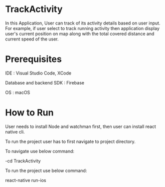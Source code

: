 # TrackActivity

In this Application, User can track of its activity details based on user input. For example, if user select to track running activity then application display user's current position on map along with the total covered distance and current speed of the user.

# Prerequisites

IDE : Visual Studio Code, XCode

Database and backend SDK : Firebase

OS : macOS

# How to Run

User needs to install Node and watchman first, then user can install react native cli.

To run the project user has to first navigate to project directory.

To navigate use below command:

-cd TrackActivity

To run the project use below command:

react-native run-ios

